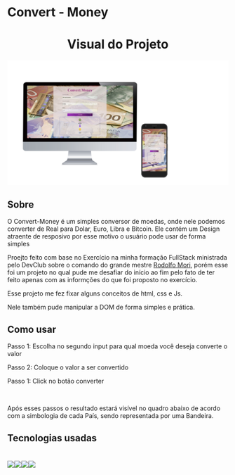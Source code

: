 # Convert - Money

<h1 align="center">Visual do Projeto</h1>

<p align="center">
<img src="/assets/img/fylo_responsivomoney.png">
</p>

<h2>Sobre</h2>

<p>O Convert-Money é um simples conversor de moedas, onde nele podemos converter de Real para Dolar, Euro, Libra e Bitcoin. Ele contém um Design atraente de resposivo por esse motivo o usuário pode usar de forma simples</p>

<p>Proejto feito com base no Exercício na minha formação FullStack ministrada pelo DevClub sobre o comando do grande mestre <a href="https://github.com/rodolfomori/rodolfomori">Rodolfo Mori</a>, porém esse foi um projeto no qual pude me desafiar do início ao fim pelo fato de ter feito apenas com as informções do que foi proposto no exercício.</p>
<p>Esse projeto me fez fixar alguns conceitos de html, css e Js.</p>
<p>Nele também pude manipular a DOM de forma simples e prática.</p>

<h2>Como usar</h2>

<p>Passo 1: Escolha no segundo input para qual moeda você deseja converte o valor</p>
<p>Passo 2: Coloque o valor a ser convertido</p>
<p>Passo 1: Click no botão converter</p>

<br>

<p>Após esses passos o resultado estará visível no quadro abaixo de acordo com a simbologia de cada País, sendo representada por uma Bandeira. </p>

<h2>Tecnologias usadas</h2>

#

<img src="https://img.shields.io/badge/HTML-239120?style=for-the-badge&logo=html5&logoColor=white"><img src="https://img.shields.io/badge/CSS3-1572B6?style=for-the-badge&logo=css3&logoColor=white"><img src="https://img.shields.io/badge/JavaScript-F7DF1E?style=for-the-badge&logo=javascript&logoColor=black"><img src="https://img.shields.io/badge/GIT-E44C30?style=for-the-badge&logo=git&logoColor=white">
